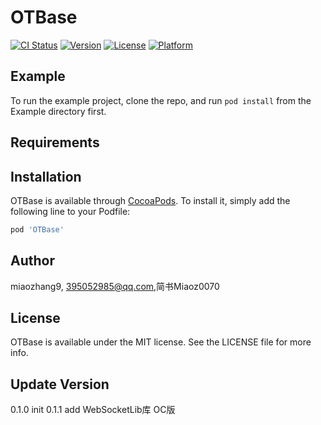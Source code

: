 # OTBase

[![CI Status](http://img.shields.io/travis/miaozhang9/OTBase.svg?style=flat)](https://travis-ci.org/miaozhang9/OTBase)
[![Version](https://img.shields.io/cocoapods/v/OTBase.svg?style=flat)](http://cocoapods.org/pods/OTBase)
[![License](https://img.shields.io/cocoapods/l/OTBase.svg?style=flat)](http://cocoapods.org/pods/OTBase)
[![Platform](https://img.shields.io/cocoapods/p/OTBase.svg?style=flat)](http://cocoapods.org/pods/OTBase)

## Example

To run the example project, clone the repo, and run `pod install` from the Example directory first.

## Requirements

## Installation

OTBase is available through [CocoaPods](http://cocoapods.org). To install
it, simply add the following line to your Podfile:

```ruby
pod 'OTBase'
```

## Author

miaozhang9, 395052985@qq.com,简书Miaoz0070

## License

OTBase is available under the MIT license. See the LICENSE file for more info.

## Update Version
0.1.0   init
0.1.1  add WebSocketLib库 OC版

